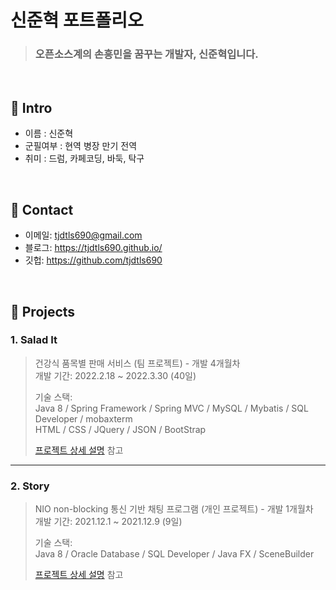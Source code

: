 # 신준혁 포트폴리오
>### 오픈소스계의 손흥민을 꿈꾸는 개발자, 신준혁입니다.

</br>

## :pushpin: Intro
- 이름 : 신준혁
- 군필여부 : 현역 병장 만기 전역
- 취미 : 드럼, 카페코딩, 바둑, 탁구

</br>

## :pushpin: Contact
- 이메일: tjdtls690@gmail.com
- 블로그: https://tjdtls690.github.io/
- 깃헙: https://github.com/tjdtls690

</br>

## :pushpin: Projects
### 1. Salad It
>건강식 품목별 판매 서비스 (팀 프로젝트) - 개발 4개월차 <br/>
>개발 기간: 2022.2.18 ~ 2022.3.30 (40일)
>  
>기술 스택:  
>Java 8 / Spring Framework / Spring MVC / MySQL / Mybatis / SQL Developer / mobaxterm <br/>
>HTML / CSS / JQuery / JSON / BootStrap
>  
>[프로젝트 상세 설명](https://github.com/tjdtls690/saladit) 참고

---

### 2. Story
>NIO non-blocking 통신 기반 채팅 프로그램  (개인 프로젝트) - 개발 1개월차 <br/>
>개발 기간: 2021.12.1 ~ 2021.12.9 (9일)
>  
>기술 스택:  
>Java 8 / Oracle Database / SQL Developer / Java FX / SceneBuilder
>  
>[프로젝트 상세 설명](https://github.com/tjdtls690/miniProject) 참고

